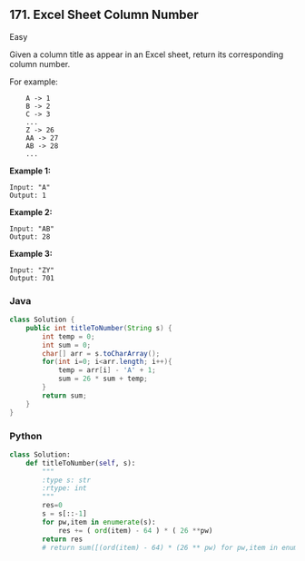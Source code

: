 

## 171. Excel Sheet Column Number

Easy

Given a column title as appear in an Excel sheet, return its corresponding column number.

For example:

```
    A -> 1
    B -> 2
    C -> 3
    ...
    Z -> 26
    AA -> 27
    AB -> 28 
    ...
```

**Example 1:**

```
Input: "A"
Output: 1
```

**Example 2:**

```
Input: "AB"
Output: 28
```

**Example 3:**

```
Input: "ZY"
Output: 701
```

### Java

````java
class Solution {
    public int titleToNumber(String s) {
        int temp = 0;
        int sum = 0;
        char[] arr = s.toCharArray();
        for(int i=0; i<arr.length; i++){
            temp = arr[i] - 'A' + 1;
            sum = 26 * sum + temp;
        }
        return sum;
    }
}
````

### Python

````python
class Solution:
    def titleToNumber(self, s):
        """
        :type s: str
        :rtype: int
        """
        res=0
        s = s[::-1]
        for pw,item in enumerate(s):
            res += ( ord(item) - 64 ) * ( 26 **pw)
        return res
        # return sum([(ord(item) - 64) * (26 ** pw) for pw,item in enumerate(s[::-1])])
````

